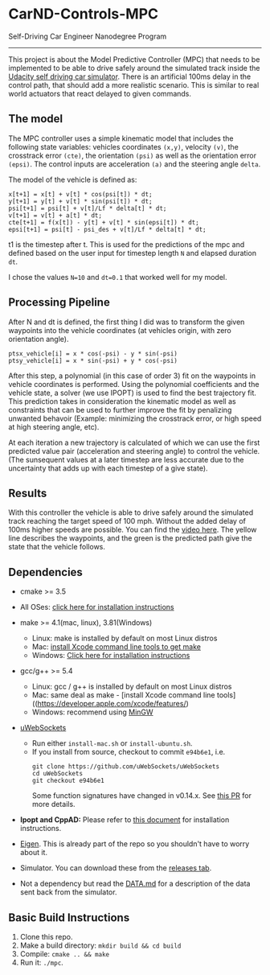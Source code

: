 # CarND-Controls-MPC
Self-Driving Car Engineer Nanodegree Program

---

This project is about the Model Predictive Controller (MPC) that needs to be implemented to be able to drive safely around the simulated track inside the [Udacity self driving car simulator](https://github.com/udacity/self-driving-car-sim). There is an artificial 100ms delay in the control path, that should add a more realistic scenario. This is similar to real world actuators that react delayed to given commands.


## The model

The MPC controller uses a simple kinematic model that includes the following state variables: vehicles coordinates `(x,y)`, velocity `(v)`, the crosstrack error `(cte)`, the orientation `(psi)` as well as the orientation error `(epsi)`.
The control inputs are acceleration `(a)` and the steering angle `delta`.

The model of the vehicle is defined as:

```
x[t+1] = x[t] + v[t] * cos(psi[t]) * dt;
y[t+1] = y[t] + v[t] * sin(psi[t]) * dt;
psi[t+1] = psi[t] + v[t]/Lf * delta[t] * dt;
v[t+1] = v[t] + a[t] * dt;
cte[t+1] = f(x[t]) - y[t] + v[t] * sin(epsi[t]) * dt;
epsi[t+1] = psi[t] - psi_des + v[t]/Lf * delta[t] * dt;
```

t1 is the timestep after t. This is used for the predictions of the mpc and defined based on the user input for timestep length `N` and elapsed duration `dt`.

I chose the values `N=10` and `dt=0.1` that worked well for my model.


## Processing Pipeline
After N and dt is defined, the first thing I did was to transform the given waypoints into the vehicle coordinates (at vehicles origin, with zero orientation angle).

```
ptsx_vehicle[i] = x * cos(-psi) - y * sin(-psi)
ptsy_vehicle[i] = x * sin(-psi) + y * cos(-psi)
```

After this step, a polynomial (in this case of order 3) fit on the waypoints in vehicle coordinates is performed.
Using the polynomial coefficients and the vehicle state, a solver (we use IPOPT) is used to find the best trajectory fit. This prediction takes in consideration the kinematic model as well as constraints that can be used to further improve the fit by penalizing unwanted behavoir (Example: minimizing the crosstrack error, or high speed at high steering angle, etc).

At each iteration a new trajectory is calculated of which we can use the first predicted value pair (acceleration and steering angle) to control the vehicle. (The sunsequent values at a later timestep are less accurate due to the uncertainty that adds up with each timestep of a give state).

## Results

With this controller the vehicle is able to drive safely around the simulated track reaching the target speed of 100 mph. Without the added delay of 100ms higher speeds are possible. You can find the [video here](assets/mpc.m4v). The yellow line describes the waypoints, and the green is the predicted path give the state that the vehicle follows.



## Dependencies

* cmake >= 3.5
 * All OSes: [click here for installation instructions](https://cmake.org/install/)
* make >= 4.1(mac, linux), 3.81(Windows)
  * Linux: make is installed by default on most Linux distros
  * Mac: [install Xcode command line tools to get make](https://developer.apple.com/xcode/features/)
  * Windows: [Click here for installation instructions](http://gnuwin32.sourceforge.net/packages/make.htm)
* gcc/g++ >= 5.4
  * Linux: gcc / g++ is installed by default on most Linux distros
  * Mac: same deal as make - [install Xcode command line tools]((https://developer.apple.com/xcode/features/)
  * Windows: recommend using [MinGW](http://www.mingw.org/)
* [uWebSockets](https://github.com/uWebSockets/uWebSockets)
  * Run either `install-mac.sh` or `install-ubuntu.sh`.
  * If you install from source, checkout to commit `e94b6e1`, i.e.
    ```
    git clone https://github.com/uWebSockets/uWebSockets
    cd uWebSockets
    git checkout e94b6e1
    ```
    Some function signatures have changed in v0.14.x. See [this PR](https://github.com/udacity/CarND-MPC-Project/pull/3) for more details.

* **Ipopt and CppAD:** Please refer to [this document](https://github.com/udacity/CarND-MPC-Project/blob/master/install_Ipopt_CppAD.md) for installation instructions.
* [Eigen](http://eigen.tuxfamily.org/index.php?title=Main_Page). This is already part of the repo so you shouldn't have to worry about it.
* Simulator. You can download these from the [releases tab](https://github.com/udacity/self-driving-car-sim/releases).
* Not a dependency but read the [DATA.md](./DATA.md) for a description of the data sent back from the simulator.


## Basic Build Instructions

1. Clone this repo.
2. Make a build directory: `mkdir build && cd build`
3. Compile: `cmake .. && make`
4. Run it: `./mpc`.
